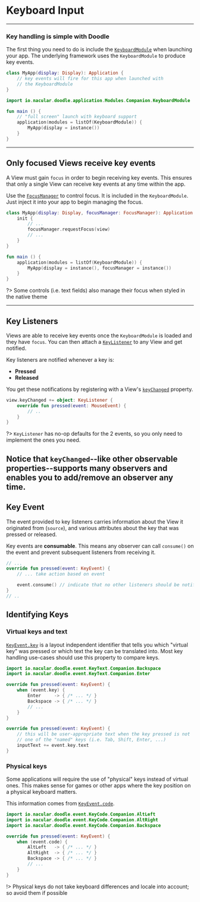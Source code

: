 # Keyboard Input
----------------

### Key handling is simple with Doodle

The first thing you need to do is include the [`KeyboardModule`](https://github.com/nacular/doodle/blob/master/Browser/src/jsMain/kotlin/io/nacular/doodle/application/Modules.kt#L59)
when launching your app. The underlying framework uses the `KeyboardModule` to produce key events.

```kotlin
class MyApp(display: Display): Application {
    // key events will fire for this app when launched with
    // the KeyboardModule
}
```
```kotlin
import io.nacular.doodle.application.Modules.Companion.KeyboardModule

fun main () {
    // "full screen" launch with keyboard support
    application(modules = listOf(KeyboardModule)) {
        MyApp(display = instance())
    }
}
```
---
## Only focused Views receive key events

A View must gain `focus` in order to begin receiving key events. This ensures that only a single View
can receive key events at any time within the app.

Use the [`FocusManager`](https://github.com/nacular/doodle/blob/master/Core/src/commonMain/kotlin/io/nacular/doodle/focus/FocusManager.kt#L9)
to control focus. It is included in the `KeyboardModule`. Just inject it into your app to begin managing the focus.

```kotlin
class MyApp(display: Display, focusManager: FocusManager): Application {
    init {
        // ...
        focusManager.requestFocus(view)
        // ...
    }
}

fun main () {
    application(modules = listOf(KeyboardModule)) {
        MyApp(display = instance(), focusManager = instance())
    }
}
```

?> Some controls (i.e. text fields) also manage their focus when styled in the native theme

---
## Key Listeners

Views are able to receive key events once the `KeyboardModule` is loaded and they have `focus`. You can
then attach a [`KeyListener`](https://github.com/nacular/doodle/blob/master/Core/src/commonMain/kotlin/io/nacular/doodle/event/KeyListener.kt#L4)
to any View and get notified.

Key listeners are notified whenever a key is:
- **Pressed**
- **Released**

You get these notifications by registering with a View's [`keyChanged`](https://github.com/nacular/doodle/blob/master/Core/src/commonMain/kotlin/io/nacular/doodle/core/View.kt#L299)
property.

```kotlin
view.keyChanged += object: KeyListener {
    override fun pressed(event: MouseEvent) {
        // ..
    }
}
```

?> `KeyListener` has no-op defaults for the 2 events, so you only need to implement the ones you need.

Notice that `keyChanged`--like other observable properties--supports many observers and enables you to add/remove
an observer any time.
---
## Key Event

The event provided to key listeners carries information about the View it originated from (`source`), and
various attributes about the key that was pressed or released.

Key events are **consumable**. This means any observer can call `consume()` on the event and prevent subsequent
listeners from receiving it.

```kotlin
// ...
override fun pressed(event: KeyEvent) {
    // ... take action based on event

    event.consume() // indicate that no other listeners should be notified
}
// ..
```

## Identifying Keys

### Virtual keys and text

[`KeyEvent.key`](https://github.com/nacular/doodle/blob/master/Core/src/commonMain/kotlin/io/nacular/doodle/event/KeyEvent.kt#L211)
is a layout independent identifier that tells you which "virtual key" was pressed or which text the key can be translated into.
Most key handling use-cases should use this property to compare keys.

```kotlin
import io.nacular.doodle.event.KeyText.Companion.Backspace
import io.nacular.doodle.event.KeyText.Companion.Enter

override fun pressed(event: KeyEvent) {
    when (event.key) {
        Enter     -> { /* ... */ }
        Backspace -> { /* ... */ }
        // ...
    }
}
```
```kotlin
override fun pressed(event: KeyEvent) {
    // this will be user-appropriate text when the key pressed is not
    // one of the "named" keys (i.e. Tab, Shift, Enter, ...)
    inputText += event.key.text
}
```
### Physical keys

Some applications will require the use of "physical" keys instead of virtual ones. This makes sense for games or other apps
where the key position on a physical keyboard matters.

This information comes from [`KeyEvent.code`](https://github.com/nacular/doodle/blob/master/Core/src/commonMain/kotlin/io/nacular/doodle/event/KeyEvent.kt#L211).

```kotlin
import io.nacular.doodle.event.KeyCode.Companion.AltLeft
import io.nacular.doodle.event.KeyCode.Companion.AltRight
import io.nacular.doodle.event.KeyCode.Companion.Backspace 

override fun pressed(event: KeyEvent) {
    when (event.code) {
        AltLeft   -> { /* ... */ }
        AltRight  -> { /* ... */ }
        Backspace -> { /* ... */ }
        // ...
    }
}
```

!> Physical keys do not take keyboard differences and locale into account; so avoid them if possible
